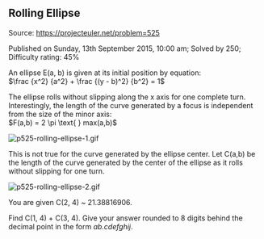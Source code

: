Rolling Ellipse
---------------

Source: https://projecteuler.net/problem=525

Published on Sunday, 13th September 2015, 10:00 am; Solved by 250;
Difficulty rating: 45%

An ellipse E(a, b) is given at its initial position by equation:\
 \$\\frac {x\^2} {a\^2} + \\frac {(y - b)\^2} {b\^2} = 1\$

The ellipse rolls without slipping along the x axis for one complete
turn. Interestingly, the length of the curve generated by a focus is
independent from the size of the minor axis:\
 \$F(a,b) = 2 \\pi \\text{ } max(a,b)\$

![p525-rolling-ellipse-1.gif](project/images/p525-rolling-ellipse-1.gif)

This is not true for the curve generated by the ellipse center. Let
C(a,b) be the length of the curve generated by the center of the ellipse
as it rolls without slipping for one turn.

![p525-rolling-ellipse-2.gif](project/images/p525-rolling-ellipse-2.gif)

You are given C(2, 4) \~ 21.38816906.

Find C(1, 4) + C(3, 4). Give your answer rounded to 8 digits behind the
decimal point in the form *ab.cdefghij*.
